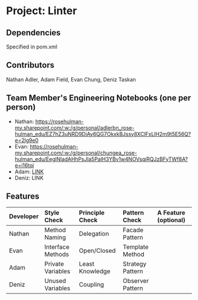 # Project: Linter

## Dependencies
Specified in pom.xml

## Contributors
Nathan Adler, Adam Field, Evan Chung, Deniz Taskan

## Team Member's Engineering Notebooks (one per person)
- Nathan: https://rosehulman-my.sharepoint.com/:w:/g/personal/adlerbn_rose-hulman_edu/EZ7hZ3uNRD9DiAy6QG7OkxkBJssy8XClFxLlH2m9t5E56Q?e=2lg9e0
- Evan: https://rosehulman-my.sharepoint.com/:w:/g/personal/chungea_rose-hulman_edu/EeglNladAHhPsJIa5PalH3YBv1w4NOVsqjRQJzBFyTWf8A?e=i16tqi
- Adam: [LINK](https://docs.google.com/document/d/1vsO7lU90OxRp51STTw_xzKO2SR68K7AU_tFHEBJ1Wfg/edit?usp=sharing)
- Deniz: LINK

## Features


| Developer | Style Check     | Principle Check | Pattern Check    | A Feature (optional) |
|:----------|:----------------|:----------------|:-----------------|:---------------------|
| Nathan    |Method Naming    | Delegation      | Facade   Pattern |                      |
| Evan      |Interface Methods| Open/Closed     | Template Method  |                      |
| Adam      |Private Variables| Least Knowledge | Strategy Pattern |                      |
| Deniz     |Unused Variables | Coupling        | Observer Pattern |                      |

